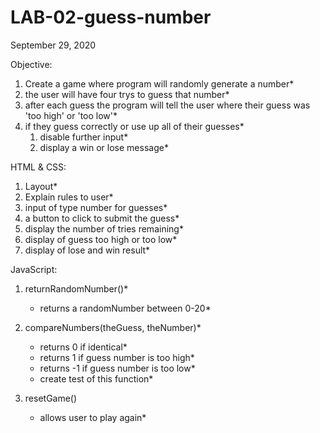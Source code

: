 # LAB-02-guess-number

September 29, 2020

Objective:

1) Create a game where program will randomly generate a number*
1) the user will have four trys to guess that number*
1) after each guess the program will tell the user where their guess was 'too high' or 'too low'*
1) if they guess correctly or use up all of their guesses*
    1) disable further input*
    1) display a win or lose message*


HTML & CSS:

1) Layout*
1) Explain rules to user*
1) input of type number for guesses*
1) a button to click to submit the guess*
1) display the number of tries remaining*
1) display of guess too high or too low*
1) display of lose and win result*

JavaScript:

1) returnRandomNumber()*
    * returns a randomNumber between 0-20*
1) compareNumbers(theGuess, theNumber)*
    * returns 0 if identical*
    * returns 1 if guess number is too high*
    * returns -1 if guess number is too low*
    * create test of this function*

1) resetGame()
    * allows user to play again*